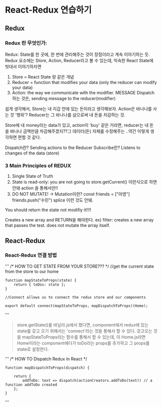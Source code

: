 # React-Redux 연습하기

## Redux

### Redux 란 무엇인가:

Redux: State를 한 곳에, 한 번에 관리해주는 것이 장점이라고 계속 이야기하는 듯. 
Redux 요소에는 Store, Action, Reducer라고 볼 수 있는데, 익숙한 React State에 빗대서 이야기하자면 
1. Store = React State 랑 같은 개념 
2. Reducer = function that modifies your data (only the reducer can modify your data)
3. Action: the way we communicate with the modifier. MESSAGE
    Dispatch 하는 것은, sending message to the reducer(modifier)

쉽게 생각해서, 
Store는 내 지갑 안에 있는 돈이라고 생각해보자. 
Action은 바나나를 사는 것 '행위'? 
Reducer는 그 바나나를 삼으로써 내 돈을 차감하는 것. 

Store에 내 money라는 data가 있고, action이 'buy' 같은 거라면, reducer는 내 돈을 바나나 금액만큼 차감해주겠지??그 데이터(돈) 자체를 수정해주는 ..약간 이렇게 생각하면 편할 것 같다.


Dispatch란? Sending actions to the Reducer
Subscribe란? Listens to changes of the data (store)



### 3 Main Principles of REDUX

1. Single State of Truth
2. State is read-only: you are not going to store.getCurrent() 이런식으로 하면 안돼 action 을 통해서만!!
3. DO NOT MUTATE! 
-> Mutation이란? 
const friends = ["아영"]
friends.push("수민")
splice 이런 것도 안돼. 

You should return the state not modifiy it!!!! 

Creates a new array and RETURN을 해야한다. ex) filter: creates a new array  that passes the test. does not mutate the array itself. 



## React-Redux

### React-Redux 연결 방법 

''' 
    /* HOW TO GET STATE FROM YOUR STORE??? */
    //get the current state from the store to our home

    function mapStateToProps(state) {
        return { toDos: state };
    }

    //Connect allows us to connect the redux store and our components

    export default connect(mapStateToProps, mapDispatchToProps)(Home);
'''

> store.getState()를 바닐라.js에서 했다면, component에서 redux에 있는 state를 갖고 오기 위해서는 'connect'라는 것을 통해서 할 수 있다. 갖고오는 것을 mapStateToProps라는 함수를 통해서 할 수 있는데, 이 Home.js라면 Home이라는 component에다가 toDo라는 props를 추가하고 그 props를 state로 설정한다. 


'''
    /* HOW TO Dispatch Redux in React */

    function mapDispatchToProps(dispatch) {
        
        return {
            addToDo: text => dispatch(actionCreators.addToDo(text)) // a function addToDo created
        };
    }

'''
